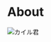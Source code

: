 # About

![カイル君](https://cdn.wikiwiki.jp/to/w/boudai/%E3%82%AB%E3%82%A4%E3%83%AB%E5%90%9B/::attach/kyle-icon_400x400.png)
